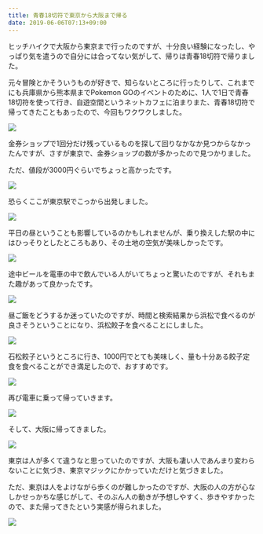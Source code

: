 ```yaml
---
title: 青春18切符で東京から大阪まで帰る
date: 2019-06-06T07:13+09:00
---
```


ヒッチハイクで大阪から東京まで行ったのですが、十分良い経験になったし、やっぱり気を遣うので自分には合ってない気がして、帰りは青春18切符で帰りました。

元々冒険とかそういうものが好きで、知らないところに行ったりして、これまでにも兵庫県から熊本県までPokemon  GOのイベントのために、1人で1日で青春18切符を使って行き、自遊空間というネットカフェに泊まりまた、青春18切符で帰ってきたこともあったので、今回もワクワクしました。

![](images/Seishun-18-Tokyo-Osaka/20190327173900.jpg)

金券ショップで1回分だけ残っているものを探して回りなかなか見つからなかったんですが、さすが東京で、金券ショップの数が多かったので見つかりました。

ただ、値段が3000円ぐらいでちょっと高かったです。

![](images/Seishun-18-Tokyo-Osaka/20190327173826.jpg)

恐らくここが東京駅でこっから出発しました。

![](images/Seishun-18-Tokyo-Osaka/20190327173831.jpg)

平日の昼ということも影響しているのかもしれませんが、乗り換えした駅の中にはひっそりとしたところもあり、その土地の空気が美味しかったです。

![](images/Seishun-18-Tokyo-Osaka/20190327173853.jpg)

途中ビールを電車の中で飲んでいる人がいてちょっと驚いたのですが、それもまた趣があって良かったです。

![](images/Seishun-18-Tokyo-Osaka/20190327173856.jpg)

昼ご飯をどうするか迷っていたのですが、時間と検索結果から浜松で食べるのが良さそうということになり、浜松餃子を食べることにしました。

![](images/Seishun-18-Tokyo-Osaka/20190327173844.jpg)

石松餃子というところに行き、1000円でとても美味しく、量も十分ある餃子定食を食べることができ満足したので、おすすめです。

![](images/Seishun-18-Tokyo-Osaka/20190327173904.jpg)

再び電車に乗って帰っていきます。

![](images/Seishun-18-Tokyo-Osaka/20190327173837.jpg)

そして、大阪に帰ってきました。

![](images/Seishun-18-Tokyo-Osaka/20190327173849.jpg)

東京は人が多くて違うなと思っていたのですが、大阪も凄い人であんまり変わらないことに気づき、東京マジックにかかっていただけと気づきました。

ただ、東京は人をよけながら歩くのが難しかったのですが、大阪の人の方が心なしかせっかちな感じがして、そのぶん人の動きが予想しやすく、歩きやすかったので、また帰ってきたという実感が得られました。

![](images/Seishun-18-Tokyo-Osaka/20190327173841.jpg)
